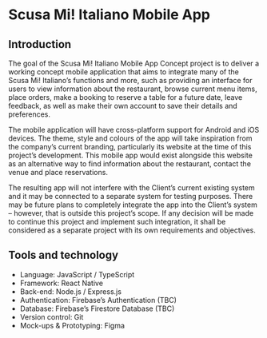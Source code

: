 # Scusa Mi! Italiano Mobile App

## Introduction

The goal of the Scusa Mi! Italiano Mobile App Concept project is to deliver a working concept mobile application that aims to integrate many of the Scusa Mi! Italiano’s functions and more, such as providing an interface for users to view information about the restaurant, browse current menu items, place orders, make a booking to reserve a table for a future date, leave feedback, as well as make their own account to save their details and preferences.

The mobile application will have cross-platform support for Android and iOS devices.
The theme, style and colours of the app will take inspiration from the company’s current branding, particularly its website at the time of this project’s development. This mobile app would exist alongside this website as an alternative way to find information about the restaurant, contact the venue and place reservations.

The resulting app will not interfere with the Client’s current existing system and it may be connected to a separate system for testing purposes. There may be future plans to completely integrate the app into the Client’s system – however, that is outside this project’s scope. If any decision will be made to continue this project and implement such integration, it shall be considered as a separate project with its own requirements and objectives.

## Tools and technology

- Language: JavaScript / TypeScript
- Framework: React Native
- Back-end: Node.js / Express.js
- Authentication: Firebase’s Authentication (TBC)
- Database: Firebase’s Firestore Database (TBC)
- Version control: Git
- Mock-ups & Prototyping: Figma
